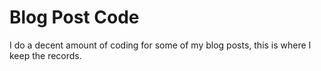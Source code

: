 # Blog Post Code
 I do a decent amount of coding for some of my blog posts, this is where I keep the records.
